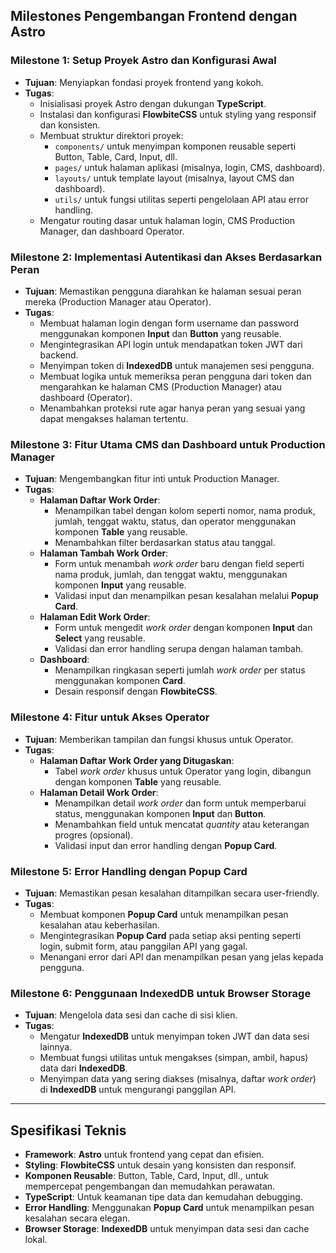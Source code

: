 ## **Milestones Pengembangan Frontend dengan Astro**

### **Milestone 1: Setup Proyek Astro dan Konfigurasi Awal**

- **Tujuan**: Menyiapkan fondasi proyek frontend yang kokoh.
- **Tugas**:
  - Inisialisasi proyek Astro dengan dukungan **TypeScript**.
  - Instalasi dan konfigurasi **FlowbiteCSS** untuk styling yang responsif dan konsisten.
  - Membuat struktur direktori proyek:
    - `components/` untuk menyimpan komponen reusable seperti Button, Table, Card, Input, dll.
    - `pages/` untuk halaman aplikasi (misalnya, login, CMS, dashboard).
    - `layouts/` untuk template layout (misalnya, layout CMS dan dashboard).
    - `utils/` untuk fungsi utilitas seperti pengelolaan API atau error handling.
  - Mengatur routing dasar untuk halaman login, CMS Production Manager, dan dashboard Operator.

### **Milestone 2: Implementasi Autentikasi dan Akses Berdasarkan Peran**

- **Tujuan**: Memastikan pengguna diarahkan ke halaman sesuai peran mereka (Production Manager atau Operator).
- **Tugas**:
  - Membuat halaman login dengan form username dan password menggunakan komponen **Input** dan **Button** yang reusable.
  - Mengintegrasikan API login untuk mendapatkan token JWT dari backend.
  - Menyimpan token di **IndexedDB** untuk manajemen sesi pengguna.
  - Membuat logika untuk memeriksa peran pengguna dari token dan mengarahkan ke halaman CMS (Production Manager) atau dashboard (Operator).
  - Menambahkan proteksi rute agar hanya peran yang sesuai yang dapat mengakses halaman tertentu.

### **Milestone 3: Fitur Utama CMS dan Dashboard untuk Production Manager**

- **Tujuan**: Mengembangkan fitur inti untuk Production Manager.
- **Tugas**:
  - **Halaman Daftar Work Order**:
    - Menampilkan tabel dengan kolom seperti nomor, nama produk, jumlah, tenggat waktu, status, dan operator menggunakan komponen **Table** yang reusable.
    - Menambahkan filter berdasarkan status atau tanggal.
  - **Halaman Tambah Work Order**:
    - Form untuk menambah _work order_ baru dengan field seperti nama produk, jumlah, dan tenggat waktu, menggunakan komponen **Input** yang reusable.
    - Validasi input dan menampilkan pesan kesalahan melalui **Popup Card**.
  - **Halaman Edit Work Order**:
    - Form untuk mengedit _work order_ dengan komponen **Input** dan **Select** yang reusable.
    - Validasi dan error handling serupa dengan halaman tambah.
  - **Dashboard**:
    - Menampilkan ringkasan seperti jumlah _work order_ per status menggunakan komponen **Card**.
    - Desain responsif dengan **FlowbiteCSS**.

### **Milestone 4: Fitur untuk Akses Operator**

- **Tujuan**: Memberikan tampilan dan fungsi khusus untuk Operator.
- **Tugas**:
  - **Halaman Daftar Work Order yang Ditugaskan**:
    - Tabel _work order_ khusus untuk Operator yang login, dibangun dengan komponen **Table** yang reusable.
  - **Halaman Detail Work Order**:
    - Menampilkan detail _work order_ dan form untuk memperbarui status, menggunakan komponen **Input** dan **Button**.
    - Menambahkan field untuk mencatat _quantity_ atau keterangan progres (opsional).
    - Validasi input dan error handling dengan **Popup Card**.

### **Milestone 5: Error Handling dengan Popup Card**

- **Tujuan**: Memastikan pesan kesalahan ditampilkan secara user-friendly.
- **Tugas**:
  - Membuat komponen **Popup Card** untuk menampilkan pesan kesalahan atau keberhasilan.
  - Mengintegrasikan **Popup Card** pada setiap aksi penting seperti login, submit form, atau panggilan API yang gagal.
  - Menangani error dari API dan menampilkan pesan yang jelas kepada pengguna.

### **Milestone 6: Penggunaan IndexedDB untuk Browser Storage**

- **Tujuan**: Mengelola data sesi dan cache di sisi klien.
- **Tugas**:
  - Mengatur **IndexedDB** untuk menyimpan token JWT dan data sesi lainnya.
  - Membuat fungsi utilitas untuk mengakses (simpan, ambil, hapus) data dari **IndexedDB**.
  - Menyimpan data yang sering diakses (misalnya, daftar _work order_) di **IndexedDB** untuk mengurangi panggilan API.

---

## **Spesifikasi Teknis**

- **Framework**: **Astro** untuk frontend yang cepat dan efisien.
- **Styling**: **FlowbiteCSS** untuk desain yang konsisten dan responsif.
- **Komponen Reusable**: Button, Table, Card, Input, dll., untuk mempercepat pengembangan dan memudahkan perawatan.
- **TypeScript**: Untuk keamanan tipe data dan kemudahan debugging.
- **Error Handling**: Menggunakan **Popup Card** untuk menampilkan pesan kesalahan secara elegan.
- **Browser Storage**: **IndexedDB** untuk menyimpan data sesi dan cache lokal.
